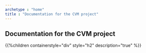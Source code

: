 ```yaml
---
archetype : "home"
title : "Documentation for the CVM project"
---
```


## Documentation for the CVM project
 
{{%children containerstyle="div" style="h2" description="true" %}}
